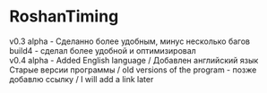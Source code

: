 # RoshanTiming
v0.3 alpha - Сделанно более удобным, минус несколько багов  
build4 - сделал более удобной и оптимизировал  
v0.4 alpha - Added English language / Добавлен английский язык    
Старые версии программы / old versions of the program - позже добавлю ссылку / I will add a link later
